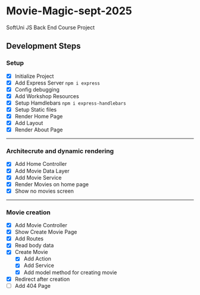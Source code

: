 # Movie-Magic-sept-2025
SoftUni JS Back End Course Project

## Development Steps

### Setup
 - [x] Initialize Project
 - [x] Add Express Server `npm i express`
 - [x] Config debugging
 - [x] Add Workshop Resources
 - [x] Setup Hamdlebars `npm i express-handlebars` 
 - [x] Setup Static files
 - [x] Render Home Page
 - [x] Add Layout
 - [x] Render About Page
---
### Architecrute and dynamic rendering
 - [x] Add Home Controller
 - [x] Add Movie Data Layer
 - [x] Add Movie Service
 - [x] Render Movies on home page
 - [x] Show no movies screen
 ---
 ### Movie creation
 - [x] Add Movie Controller
 - [x] Show Create Movie Page
 - [x] Add Routes
 - [x] Read body data
 - [x] Create Movie 
    - [x] Add Action
    - [x] Add Service
    - [x] Add model method for creating movie
 - [x] Redirect after creation
 - [ ] Add 404 Page
